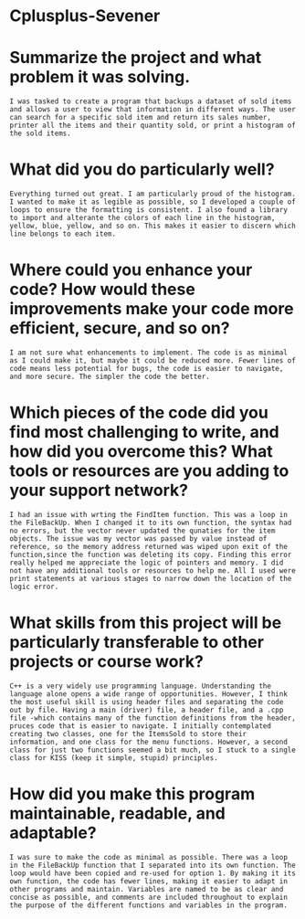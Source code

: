 # Cplusplus-Sevener

# Summarize the project and what problem it was solving.
	I was tasked to create a program that backups a dataset of sold items and allows a user to view that information in different ways. The user can search for a specific sold item and return its sales number, printer all the items and their quantity sold, or print a histogram of the sold items.


# What did you do particularly well?
	Everything turned out great. I am particularly proud of the histogram. I wanted to make it as legible as possible, so I developed a couple of loops to ensure the formatting is consistent. I also found a library to import and alterante the colors of each line in the histogram, yellow, blue, yellow, and so on. This makes it easier to discern which line belongs to each item.


# Where could you enhance your code? How would these improvements make your code more efficient, secure, and so on?
	I am not sure what enhancements to implement. The code is as minimal as I could make it, but maybe it could be reduced more. Fewer lines of code means less potential for bugs, the code is easier to navigate, and more secure. The simpler the code the better.


# Which pieces of the code did you find most challenging to write, and how did you overcome this? What tools or resources are you adding to your support network?
	I had an issue with wrting the FindItem function. This was a loop in the FileBackUp. When I changed it to its own function, the syntax had no errors, but the vector never updated the qunaties for the item objects. The issue was my vector was passed by value instead of reference, so the memory address returned was wiped upon exit of the function,since the function was deleting its copy. Finding this error really helped me appreciate the logic of pointers and memory. I did not have any additional tools or resources to help me. All I used were print statements at various stages to narrow down the location of the logic error.


# What skills from this project will be particularly transferable to other projects or course work?
	C++ is a very widely use programming language. Understanding the language alone opens a wide range of opportunities. However, I think the most useful skill is using header files and separating the code out by file. Having a main (driver) file, a header file, and a .cpp file -which contains many of the function definitions from the header, pruces code that is easier to navigate. I initially contemplated creating two classes, one for the ItemsSold to store their information, and one class for the menu functions. However, a second class for just two functions seemed a bit much, so I stuck to a single class for KISS (keep it simple, stupid) principles.


# How did you make this program maintainable, readable, and adaptable?
	I was sure to make the code as minimal as possible. There was a loop in the FileBackUp function that I separated into its own function. The loop would have been copied and re-used for option 1. By making it its own function, the code has fewer lines, making it easier to adapt in other programs and maintain. Variables are named to be as clear and concise as possible, and comments are included throughout to explain the purpose of the different functions and variables in the program.
